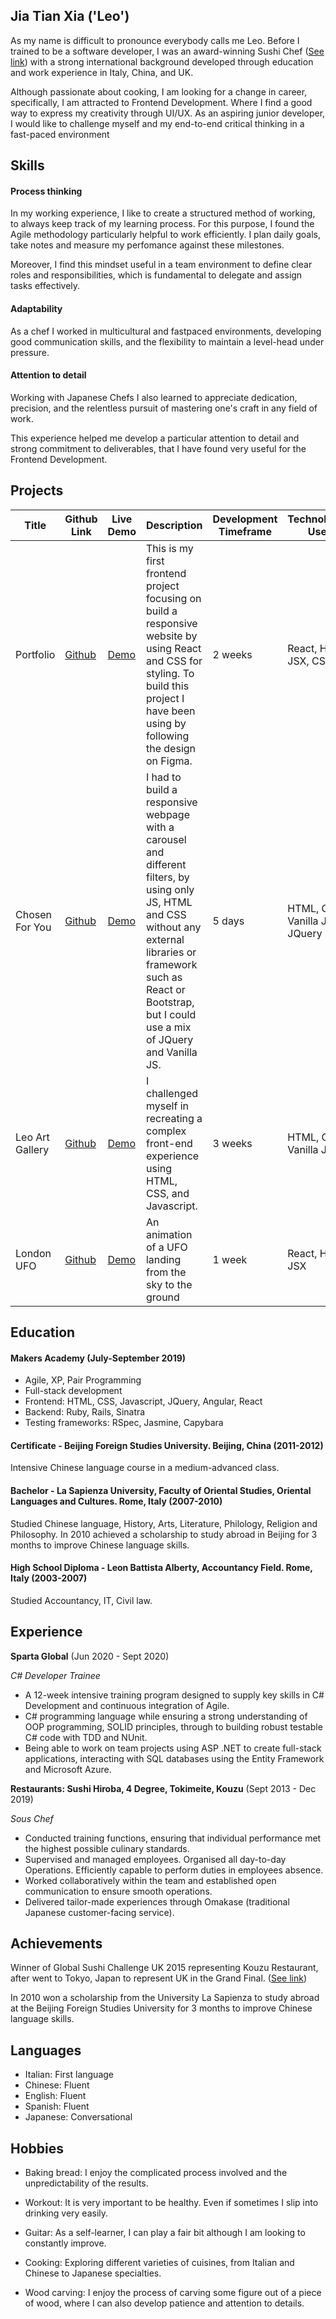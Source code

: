 ## Jia Tian Xia ('Leo')

As my name is difficult to pronounce everybody calls me Leo. Before I trained to be a software developer, I was an award-winning Sushi Chef ([See link](http://sushichallenge.global/uk-sushi-chef-xia-tia-jian-set-for-global-sushi-stardom/)) with a strong international background developed through education and work experience in Italy, China, and UK.

Although passionate about cooking, I am looking for a change in career, specifically, I am attracted to Frontend Development. Where I find a good way to express my creativity through UI/UX. As an aspiring junior developer, I would like to challenge myself and my end-to-end critical thinking in a fast-paced environment

## Skills

#### Process thinking

In my working experience, I like to create a structured method of working, to always keep track of my learning process. For this purpose, I found the Agile methodology particularly helpful to work efficiently. I plan daily goals, take notes and measure my perfomance against these milestones.

Moreover, I find this mindset useful in a team environment to define clear roles and responsibilities, which is fundamental to delegate and assign tasks effectively.

#### Adaptability

As a chef I worked in multicultural and fastpaced environments, developing good communication skills, and the flexibility to maintain a level-head under pressure.

#### Attention to detail

Working with Japanese Chefs I also learned to appreciate dedication, precision, and the relentless pursuit of mastering one's craft in any field of work.

This experience helped me develop a particular attention to detail and strong commitment to deliverables, that I have found very useful for the Frontend Development. 

## Projects

| Title | Github Link | Live Demo | Description | Development Timeframe | Technologies Used |
|--|--|--|--|--|--|
| Portfolio | [Github](https://github.com/LeoRoma/Leo-Portfolio-React) | [Demo](https://leo-portfolio-react.netlify.app/) | This is my first frontend project focusing on build a responsive website by using React and CSS for styling. To build this project I have been using by following the design on Figma. | 2 weeks | React, HTML, JSX, CSS |
| Chosen For You | [Github](https://github.com/LeoRoma/ChosenForYou) | [Demo](https://chosen-for-you.netlify.app/) | I had to build a responsive webpage with a carousel and different filters, by using only JS, HTML and CSS without any external libraries or framework such as React or Bootstrap, but I could use a mix of JQuery and Vanilla JS. | 5 days | HTML, CSS, Vanilla JS, JQuery |
| Leo Art Gallery | [Github](https://github.com/LeoRoma/ArtGallery) | [Demo](https://leoartgallery.netlify.app/) | I challenged myself in recreating a complex front-end experience using HTML, CSS, and Javascript. | 3 weeks | HTML, CSS, Vanilla JS |
| London UFO | [Github](https://github.com/LeoRoma/UFO-React) | [Demo](https://londonufo.netlify.app/) | An animation of a UFO landing from the sky to the ground | 1 week | React, HTML, JSX |

## Education

#### Makers Academy (July-September 2019)

- Agile, XP, Pair Programming
- Full-stack development
- Frontend: HTML, CSS, Javascript, JQuery, Angular, React
- Backend: Ruby, Rails, Sinatra
- Testing frameworks: RSpec, Jasmine, Capybara

#### Certificate - Beijing Foreign Studies University. Beijing, China (2011-2012)
Intensive Chinese language course in a medium-advanced class.

#### Bachelor - La Sapienza University, Faculty of Oriental Studies, Oriental Languages and Cultures. Rome, Italy (2007-2010)
Studied Chinese language, History, Arts, Literature, Philology, Religion and Philosophy. In 2010 achieved a
scholarship to study abroad in Beijing for 3 months to improve Chinese language skills.

#### High School Diploma - Leon Battista Alberty, Accountancy Field. Rome, Italy (2003-2007)
Studied Accountancy, IT, Civil law.


## Experience

**Sparta Global** (Jun 2020 - Sept 2020)

*C# Developer Trainee*

- A 12-week intensive training program designed to supply key
skills in C# Development and continuous integration of Agile.
- C# programming language while ensuring a strong
understanding of OOP programming, SOLID principles, through to
building robust testable C# code with TDD and NUnit.
- Being able to work on team projects using ASP .NET to create
full-stack applications, interacting with SQL databases using the
Entity Framework and Microsoft Azure.


**Restaurants: Sushi Hiroba, 4 Degree, Tokimeite, Kouzu** (Sept 2013 - Dec 2019)

*Sous Chef*

- Conducted training functions, ensuring that individual
  performance met the highest possible culinary standards.
- Supervised and managed employees. Organised all day-to-day
  Operations. Efficiently capable to perform duties in employees absence.
- Worked collaboratively within the team and established open
  communication to ensure smooth operations.
- Delivered tailor-made experiences through Omakase
  (traditional Japanese customer-facing service).


## Achievements
Winner of Global Sushi Challenge UK 2015 representing Kouzu Restaurant, after went to Tokyo, Japan to
represent UK in the Grand Final. ([See link](http://sushichallenge.global/uk-sushi-chef-xia-tia-jian-set-for-global-sushi-stardom/))

In 2010 won a scholarship from the University La Sapienza to study abroad at the Beijing Foreign Studies
University for 3 months to improve Chinese language skills.

## Languages

- Italian: First language
- Chinese: Fluent
- English: Fluent
- Spanish: Fluent
- Japanese: Conversational
 
## Hobbies

- Baking bread: I enjoy the complicated process involved and the unpredictability of the results.

- Workout: It is very important to be healthy. Even if sometimes I slip into drinking very easily.

- Guitar: As a self-learner, I can play a fair bit although I am looking to constantly improve.

- Cooking: Exploring different varieties of cuisines, from Italian and Chinese to Japanese specialties.
  
- Wood carving: I enjoy the process of carving some figure out of a piece of wood, where I can also develop patience and attention to details. 
